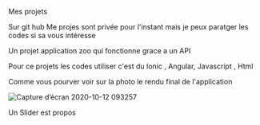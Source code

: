 Mes projets

Sur git hub Me projes sont privée pour l'instant mais je peux paratger les codes si sa vous intéresse

Un projet application zoo qui fonctionne grace a un API 

Pour ce projets les codes utiliser c'est du Ionic , Angular, Javascript , Html 

Comme vous pourver voir sur la photo le rendu final de l'application

![Capture d’écran 2020-10-12 093257](https://user-images.githubusercontent.com/72489142/95718703-1baa9780-0c6f-11eb-9992-49525d410efa.png)

Un Slider est propos  
